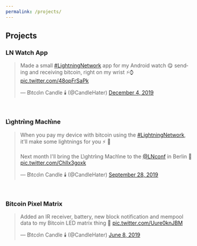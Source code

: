 ```yaml
---
permalink: /projects/
---
```


## Projects

### LN Watch App
<blockquote class="twitter-tweet" data-width="500" data-dnt="true" data-theme="dark"><p lang="en" dir="ltr">Made a small <a href="https://twitter.com/hashtag/LightningNetwork?src=hash&amp;ref_src=twsrc%5Etfw">#LightningNetwork</a> app for my Android watch 😋 sending and receiving bitcoin, right on my wrist ⚡⌚ <a href="https://t.co/48opFrSaPk">pic.twitter.com/48opFrSaPk</a></p>&mdash; Bi͛tcoi͛n Candle 🕯️ (@CandleHater) <a href="https://twitter.com/CandleHater/status/1202283604237307910?ref_src=twsrc%5Etfw">December 4, 2019</a></blockquote>
<br>

### Li͛ghtni͛ng Machi͛ne
<blockquote class="twitter-tweet" data-width="500" data-dnt="true" data-theme="dark"><p lang="en" dir="ltr">When you pay my device with bitcoin using the <a href="https://twitter.com/hashtag/LightningNetwork?src=hash&amp;ref_src=twsrc%5Etfw">#LightningNetwork</a>, it&#39;ll make some lightnings for you ⚡ 🔌<br><br>Next month I&#39;ll bring the Li͛ghtni͛ng Machi͛ne to the <a href="https://twitter.com/LNconf?ref_src=twsrc%5Etfw">@LNconf</a> in Berlin 🙌 <a href="https://t.co/ChIlx3goxk">pic.twitter.com/ChIlx3goxk</a></p>&mdash; Bi͛tcoi͛n Candle 🕯️ (@CandleHater) <a href="https://twitter.com/CandleHater/status/1178065927742660609?ref_src=twsrc%5Etfw">September 28, 2019</a></blockquote>
<br>

### Bitcoin Pixel Matrix
<blockquote class="twitter-tweet" data-width="500" data-dnt="true" data-theme="dark">
  <p lang="en" dir="ltr">Added an IR receiver, battery, new block notification and mempool data to my Bitcoin LED matrix thing 🙏 <a href="https://t.co/Uure0knJBM">pic.twitter.com/Uure0knJBM</a></p>&mdash; Bi͛tcoi͛n Candle 🕯️ (@CandleHater) <a href="https://twitter.com/CandleHater/status/1137465906253225984?ref_src=twsrc%5Etfw">June 8, 2019</a>
</blockquote>
<br>

<!-- Twitter JS -->
<script async src="https://platform.twitter.com/widgets.js" charset="utf-8"></script>
